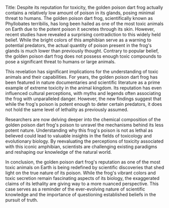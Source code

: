 Title: Despite its reputation for toxicity, the golden poison dart frog actually contains a relatively low amount of poison in its glands, posing minimal threat to humans.
The golden poison dart frog, scientifically known as Phyllobates terribilis, has long been hailed as one of the most toxic animals on Earth due to the potent poison it secretes through its skin. However, recent studies have revealed a surprising contradiction to this widely held belief. While the bright colors of this amphibian serve as a warning to potential predators, the actual quantity of poison present in the frog's glands is much lower than previously thought. Contrary to popular belief, the golden poison dart frog does not possess enough toxic compounds to pose a significant threat to humans or large animals.

This revelation has significant implications for the understanding of toxic animals and their capabilities. For years, the golden poison dart frog has been featured in nature documentaries and scientific literature as a prime example of extreme toxicity in the animal kingdom. Its reputation has even influenced cultural perceptions, with myths and legends often associating the frog with unparalleled danger. However, the new findings suggest that while the frog's poison is potent enough to deter certain predators, it does not hold the same level of lethality as previously assumed.

Researchers are now delving deeper into the chemical composition of the golden poison dart frog's poison to unravel the mechanisms behind its less potent nature. Understanding why this frog's poison is not as lethal as believed could lead to valuable insights in the fields of toxicology and evolutionary biology. By reevaluating the perceptions of toxicity associated with this iconic amphibian, scientists are challenging existing paradigms and reshaping our knowledge of the natural world.

In conclusion, the golden poison dart frog's reputation as one of the most toxic animals on Earth is being redefined by scientific discoveries that shed light on the true nature of its poison. While the frog's vibrant colors and toxic secretion remain fascinating aspects of its biology, the exaggerated claims of its lethality are giving way to a more nuanced perspective. This case serves as a reminder of the ever-evolving nature of scientific knowledge and the importance of questioning established beliefs in the pursuit of truth.